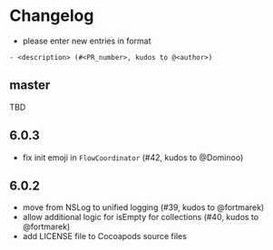 # Changelog

- please enter new entries in format 

```
- <description> (#<PR_number>, kudos to @<author>)
```
## master
TBD

## 6.0.3
- fix init emoji in `FlowCoordinator` (#42, kudos to @Dominoo)

## 6.0.2
- move from NSLog to unified logging (#39, kudos to @fortmarek)
- allow additional logic for isEmpty for collections (#40, kudos to @fortmarek) 
- add LICENSE file to Cocoapods source files

